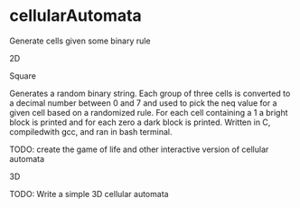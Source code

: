 # cellularAutomata


Generate cells given some binary rule


2D


Square

Generates a random binary string. Each group of three cells is converted to a decimal number between 0 and 7 and used to pick the neq value for a given cell based on a randomized rule. For each cell containing a 1 a bright block is printed and for each zero a dark block is printed. Written in C, compiledwith gcc, and ran in bash terminal.


TODO: create the game of life and other interactive version of cellular automata



3D

TODO: Write a simple 3D cellular automata 



